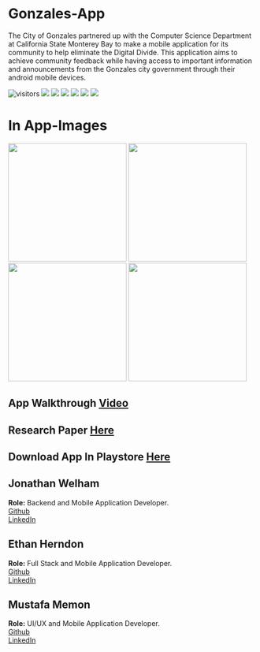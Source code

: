 # Gonzales-App
The City of Gonzales partnered up with the Computer Science Department at California State Monterey Bay to make a mobile application for its community to help eliminate the Digital Divide. This application aims to achieve community feedback while having access to important information and announcements from the Gonzales city government through their android mobile devices.

![visitors](https://badges.pufler.dev/visits/Jonathan-Welham/CityOfGonzalesApp)
![](https://img.shields.io/github/last-commit/Jonathan-Welham/CityOfGonzalesApp)
![](https://img.shields.io/github/repo-size/Jonathan-Welham/CityOfGonzalesApp)
![](https://img.shields.io/github/contributors/Jonathan-Welham/CityOfGonzalesApp)
![](https://img.shields.io/github/languages/top/Jonathan-Welham/CityOfGonzalesApp) 
![](https://img.shields.io/github/stars/Jonathan-Welham/CityOfGonzalesApp)
![](https://img.shields.io/github/forks/Jonathan-Welham/CityOfGonzalesApp?style=social)

# In App-Images    
<p float="left">
  <img src="https://raw.githubusercontent.com/Jonathan-Welham/Gonzales-App/main/Images/Image1.png" width="240" />
  <img src="https://raw.githubusercontent.com/Jonathan-Welham/Gonzales-App/main/Images/Image2.png" width="240" /> 
  <img src="https://raw.githubusercontent.com/Jonathan-Welham/Gonzales-App/main/Images/Image3.png" width="240" />
  <img src="https://raw.githubusercontent.com/Jonathan-Welham/Gonzales-App/main/Images/Image4.png" width="240" />
</p>

## App Walkthrough [Video](https://drive.google.com/file/d/1SuY3qcQ_STzVaPscllXLPH9D3vbpZC0h/view?usp=sharing)

## Research Paper [Here]()

## Download App In Playstore [Here]()

## Jonathan Welham    
**Role:** Backend and Mobile Application Developer.    
[Github](https://github.com/Jonathan-Welham)  
[LinkedIn](https://www.linkedin.com/in/jwelham/)
   
## Ethan Herndon    
**Role:** Full Stack and Mobile Application Developer.    
[Github](https://github.com/HerndonE)  
[LinkedIn](https://www.linkedin.com/in/ethan-herndon-8ba950196/)

## Mustafa Memon    
**Role:** UI/UX and Mobile Application Developer.    
[Github](https://github.com/Mmemon21)  
[LinkedIn](https://www.linkedin.com/in/mustafa-memon/)

